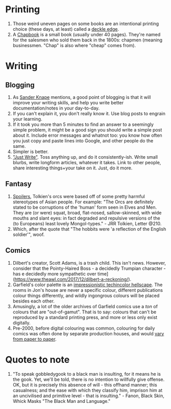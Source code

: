 # Printing
1. Those weird uneven pages on some books are an intentional printing choice (these days, at least) called a [deckle edge](https://en.wikipedia.org/wiki/Deckle).
1. A [Chapbook](https://en.wikipedia.org/wiki/Chapbook) is a small book (usually under 40 pages). They're named for the salesmen who sold them back in the 1800s: chapmen (meaning businessmen. "Chap" is also where "cheap" comes from).

# Writing
## Blogging
1. As [Sander Knape](https://sanderknape.com/2020/04/why-great-write-blog-posts/) mentions, a good point of blogging is that it will improve your writing skills, and help you write better documentation/notes in your day-to-day.
1. If you can't explain it, you don't really know it. Use blog posts to engrain your learning.
1. If it took you more than 5 minutes to find an answer to a seemingly simple problem, it might be a good sign you should write a simple post about it. Include error messages and whatnot too: you know how often you just copy and paste lines into Google, and other people do the same.
1. Simpler is better.
1. ["Just Write"](https://www.sarasoueidan.com/desk/just-write/). Toss anything up, and do it consistently-ish. Write small blurbs, write longform articles, whatever it takes. Link to other people, share interesting things+your take on it. Just, do it more.

## Fantasy
1. [Spoilers](https://jamesmendezhodes.com/blog/2019/1/13/orcs-britons-and-the-martial-race-myth-part-i-a-species-built-for-racial-terror), Tolkien's orcs were based off of some pretty harmful stereotypes of Asian people. For example: "The Orcs are definitely stated to be corruptions of the 'human' form seen in Elves and Men. They are (or were) squat, broad, flat-nosed, sallow-skinned, with wide mouths and slant eyes: in fact degraded and repulsive versions of the (to Europeans) least lovely Mongol-types." - JRR Tolkien, Letter @210.
1. Which, after the quote that "The hobbits were 'a reflection of the English soldier'", woof.

## Comics
1. Dilbert's creator, Scott Adams, is a trash child. This isn't news. However, consider that the Pointy-Haired Boss - a decidedly Trumpian character - has e decidedly more sympathetic over time](https://www.theawl.com/2017/12/dilbert-a-reckoning/).
1. Garfield's color palette is an [impressionistic techincolor hellscape](http://wondermark.com/garfield-color/). The rooms in Jon's house are never a specific colour, different publications colour things differently, and wildly ingongrous colours will be placed besides each other.
1. Amusingly, a lot of the older archives of Garfield comics use a *ton* of colours that are "out-of-gamut". That is to say: colours that can't be reproduced by a standard printing press, and more or less only exist digitally.
1. Pre-2000, before digital colouring was common, colouring for daily comics was often done by separate production houses, and would [vary from paper to paper](http://wondermark.com/garfield-color/).

# Quotes to note
1. "To speak gobbledygook to a black man is insulting, for it means he is the gook. Yet, we'll be told, there is no intention to willfully give offense. OK, but it is precisely this absence of will - this offhand manner; this casualness; and the ease with which they classify him, imprison him at an uncivilised and primitive level - that is insulting." - Fanon, Black Skin, Whick Masks "The Black Man and Language."
